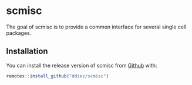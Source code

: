 
<!-- README.md is generated from README.Rmd. Please edit that file -->

# scmisc

The goal of scmisc is to provide a common interface for several single
cell packages.

## Installation

You can install the release version of scmisc from
[Github](https://github.com/ddiez/scmisc) with:

``` r
remotes::install_github("ddiez/scmisc")
```

